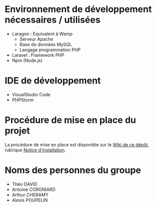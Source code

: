 # Environnement de développement nécessaires / utilisées

* Laragon : Equivalent à Wamp 
	* Serveur Apache
	* Base de données MySQL 
	* Langage programmation PHP
* Laravel : Framework PHP
* Npm (Node.js)

# IDE de développement
* VisualStudio Code
* PHPStorm

# Procédure de mise en place du projet
La procédure de mise en place est disponible sur le [Wiki de ce dépôt](https://github.com/ArthurChrm/CESI-L-INFO/wiki), rubrique [Notice d'installation](https://github.com/ArthurChrm/CESI-L-INFO/wiki/Notice-d'installation).

# Noms des personnes du groupe
* Théo DAVID
* Antoine CORGNIARD
* Arthur CHERAMY
* Alexis POUPELIN